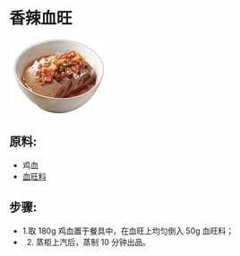 # 香辣血旺

![香辣血旺](/images/香辣血旺.png)

## 原料:

- 鸡血
- [血旺料](/配料/血旺料.md)

## 步骤:

- 1.取 180g 鸡血置于餐具中，在血旺上均匀倒入 50g 血旺料；
- 2. 蒸柜上汽后，蒸制 10 分钟出品。
